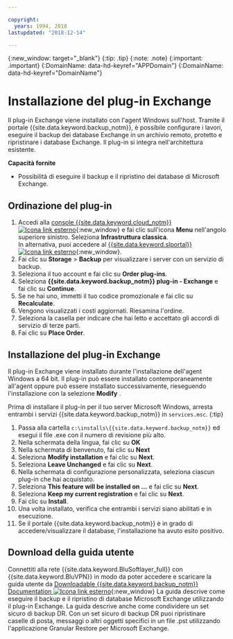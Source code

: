 ```yaml
---

copyright:
  years: 1994, 2018
lastupdated: "2018-12-14"

---
```

{:new_window: target="_blank"}
{:tip: .tip}
{:note: .note}
{:important: .important}
{:DomainName: data-hd-keyref="APPDomain"}
{:DomainName: data-hd-keyref="DomainName"}

# Installazione del plug-in Exchange

Il plug-in Exchange viene installato con l'agent Windows sull'host. Tramite il portale {{site.data.keyword.backup_notm}}, è possibile configurare i lavori, eseguire il backup dei database Exchange in un archivio remoto, protetto e ripristinare i database Exchange. Il plug-in si integra nell'architettura esistente.

**Capacità fornite**

- Possibilità di eseguire il backup e il ripristino dei database di Microsoft Exchange.

## Ordinazione del plug-in

1. Accedi alla [console {{site.data.keyword.cloud_notm}} ![Icona link esterno](../../icons/launch-glyph.svg "Icona link esterno")](https://{DomainName}/){:new_window} e fai clic sull'icona **Menu** nell'angolo superiore sinistro. Seleziona **Infrastruttura classica**.<br/>
   In alternativa, puoi accedere al [{{site.data.keyword.slportal}} ![Icona link esterno](../../icons/launch-glyph.svg "Icona link esterno")](https://control.softlayer.com/){:new_window}.
2. Fai clic su **Storage** > **Backup** per visualizzare i server con un servizio di backup.
3. Seleziona il tuo account e fai clic su **Order plug-ins**.
4. Seleziona **{{site.data.keyword.backup_notm}} plug-in - Exchange** e fai clic su **Continue**.
5. Se ne hai uno, immetti il tuo codice promozionale e fai clic su **Recalculate**.
6. Vengono visualizzati i costi aggiornati. Riesamina l'ordine.
7. Seleziona la casella per indicare che hai letto e accettato gli accordi di servizio di terze parti.
8. Fai clic su **Place Order**.

## Installazione del plug-in Exchange

Il plug-in Exchange viene installato durante l'installazione dell'agent Windows a 64 bit. Il plug-in può essere installato contemporaneamente all'agent oppure può essere installato successivamente, rieseguendo l'installazione con la selezione **Modify** .

Prima di installare il plug-in per il tuo server Microsoft Windows, arresta entrambi i servizi {{site.data.keyword.backup_notm}} in `services.msc`.
{:tip}

1. Passa alla cartella `c:\installs\{{site.data.keyword.backup_notm}}` ed esegui il file .exe con il numero di revisione più alto.
2. Nella schermata della lingua, fai clic su **OK**
3. Nella schermata di benvenuto, fai clic su **Next**
4. Seleziona **Modify installation** e fai clic su **Next**.
5. Seleziona **Leave Unchanged** e fai clic su **Next**.
6. Nella schermata di configurazione personalizzata, seleziona ciascun plug-in che hai acquistato.
7. Seleziona **This feature will be installed on ...** e fai clic su **Next**.
8. Seleziona **Keep my current registration** e fai clic su **Next**.
9. Fai clic su **Install**.
10. Una volta installato, verifica che entrambi i servizi siano abilitati e in esecuzione.
11. Se il portale {{site.data.keyword.backup_notm}} è in grado di accedere/visualizzare il database, l'installazione ha avuto esito positivo.

## Download della guida utente

Connettiti alla rete {{site.data.keyword.BluSoftlayer_full}} con {{site.data.keyword.BluVPN}} in modo da poter accedere e scaricare la guida utente da [Downloadable {{site.data.keyword.backup_notm}} Documentation ![Icona link esterno](../../icons/launch-glyph.svg "Icona link esterno")](http://downloads.service.softlayer.com/evault/Documentation/){:new_window} La guida descrive come eseguire il backup e il ripristino di database Microsoft Exchange utilizzando il plug-in Exchange. La guida descrive anche come condividere un set sicuro di backup DR. Con un set sicuro di backup DR puoi ripristinare caselle di posta, messaggi o altri oggetti specifici in un file .pst utilizzando l'applicazione Granular Restore per Microsoft Exchange.
